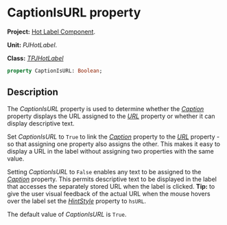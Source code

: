 # CaptionIsURL property #

**Project:** [Hot Label Component](HotLabelComponent.md).

**Unit:** _PJHotLabel_.

**Class:** _[TPJHotLabel](TPJHotLabel.md)_

```pascal
property CaptionIsURL: Boolean;
```

## Description ##

The _CaptionIsURL_ property is used to determine whether the _[Caption](TPJHotLabelCaption.md)_ property displays the URL assigned to the _[URL](TPJHotLabelURL.md)_ property or whether it can display descriptive text.

Set _CaptionIsURL_ to `True` to link the _[Caption](TPJHotLabelCaption.md)_ property to the _[URL](TPJHotLabelURL.md)_ property - so that assigning one property also assigns the other. This makes it easy to display a URL in the label without assigning two properties with the same value.

Setting _CaptionIsURL_ to `False` enables any text to be assigned to the _[Caption](TPJHotLabelCaption.md)_ property. This permits descriptive text to be displayed in the label that accesses the separately stored URL when the label is clicked. **Tip:** to give the user visual feedback of the actual URL when the mouse hovers over the label set the _[HintStyle](TPJHotLabelHintStyle.md)_ property to `hsURL`.

The default value of _CaptionIsURL_ is `True`.